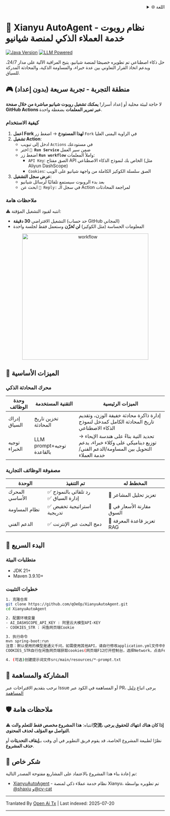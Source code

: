 <div align="right">
  <details>
    <summary >🌐 اللغة</summary>
    <div>
      <div align="center">
        <a href="https://openaitx.github.io/view.html?user=qOeOp&project=XianyuAutoAgent&lang=en">English</a>
        | <a href="https://openaitx.github.io/view.html?user=qOeOp&project=XianyuAutoAgent&lang=zh-CN">简体中文</a>
        | <a href="https://openaitx.github.io/view.html?user=qOeOp&project=XianyuAutoAgent&lang=zh-TW">繁體中文</a>
        | <a href="https://openaitx.github.io/view.html?user=qOeOp&project=XianyuAutoAgent&lang=ja">日本語</a>
        | <a href="https://openaitx.github.io/view.html?user=qOeOp&project=XianyuAutoAgent&lang=ko">한국어</a>
        | <a href="https://openaitx.github.io/view.html?user=qOeOp&project=XianyuAutoAgent&lang=hi">हिन्दी</a>
        | <a href="https://openaitx.github.io/view.html?user=qOeOp&project=XianyuAutoAgent&lang=th">ไทย</a>
        | <a href="https://openaitx.github.io/view.html?user=qOeOp&project=XianyuAutoAgent&lang=fr">Français</a>
        | <a href="https://openaitx.github.io/view.html?user=qOeOp&project=XianyuAutoAgent&lang=de">Deutsch</a>
        | <a href="https://openaitx.github.io/view.html?user=qOeOp&project=XianyuAutoAgent&lang=es">Español</a>
        | <a href="https://openaitx.github.io/view.html?user=qOeOp&project=XianyuAutoAgent&lang=it">Itapano</a>
        | <a href="https://openaitx.github.io/view.html?user=qOeOp&project=XianyuAutoAgent&lang=ru">Русский</a>
        | <a href="https://openaitx.github.io/view.html?user=qOeOp&project=XianyuAutoAgent&lang=pt">Português</a>
        | <a href="https://openaitx.github.io/view.html?user=qOeOp&project=XianyuAutoAgent&lang=nl">Nederlands</a>
        | <a href="https://openaitx.github.io/view.html?user=qOeOp&project=XianyuAutoAgent&lang=pl">Polski</a>
        | <a href="https://openaitx.github.io/view.html?user=qOeOp&project=XianyuAutoAgent&lang=ar">العربية</a>
        | <a href="https://openaitx.github.io/view.html?user=qOeOp&project=XianyuAutoAgent&lang=fa">فارسی</a>
        | <a href="https://openaitx.github.io/view.html?user=qOeOp&project=XianyuAutoAgent&lang=tr">Türkçe</a>
        | <a href="https://openaitx.github.io/view.html?user=qOeOp&project=XianyuAutoAgent&lang=vi">Tiếng Việt</a>
        | <a href="https://openaitx.github.io/view.html?user=qOeOp&project=XianyuAutoAgent&lang=id">Bahasa Indonesia</a>
      </div>
    </div>
  </details>
</div>

# 🚀 Xianyu AutoAgent - نظام روبوت خدمة العملاء الذكي لمنصة شيانيو

[![Java Version](https://img.shields.io/badge/java21%2B-blue)](https://www.python.org/) [![LLM Powered](https://img.shields.io/badge/LLM-powered-FF6F61)](https://platform.openai.com/)

حل ذكاء اصطناعي تم تطويره خصيصًا لمنصة شيانيو، يتيح المراقبة الآلية على مدار 24/7، ويدعم اتخاذ القرار التعاوني بين عدة خبراء، والمساومة الذكية، والمحادثة المدركة للسياق.

## 🎮 منطقة التجربة - تجربة سريعة (بدون إعداد)

لا حاجة لبيئة محلية أو إعداد أسرار! **يمكنك تشغيل روبوت شيانيو مباشرة من خلال صفحة GitHub Actions عبر تمرير المعلمات** بضغطة واحدة.

### كيفية الاستخدام
1. **اعمل Fork لهذا المستودع** → اضغط زر `Fork` في الزاوية اليمنى العليا
2. **تشغيل Action**:
   - ادخل إلى تبويب `Actions` في مستودعك
   - اختر **`🚀 Run Service`** ضمن سير العمل
   - اضغط زر **`Run workflow`** واملأ المعلمات:
      - `API Key`: الصق مفتاح API الخاص بك لنموذج الذكاء الاصطناعي (مثل Aliyun DashScope)
      - `Cookies`: الصق سلسلة الكوكيز الكاملة من واجهة شيانيو على الويب
3. **عرض سجل التشغيل**:
   - بعد بدء الروبوت سيستمع تلقائيًا لرسائل شيانيو
   - ابحث عن `🤖 Reply:` في سجل الـ Action لمراجعة المحادثات

### ملاحظات هامة
⚠️ انتبه لقيود التشغيل المؤقتة:
- التشغيل الافتراضي **30 دقيقة** (حد حساب GitHub المجاني)
- المعلومات الحساسة (مثل الكوكيز) **لن تُخزّن** وستعمل فقط لجلسة واحدة

<div align="center">
  <img src="https://raw.githubusercontent.com/qOeOp/XianyuAutoAgent/main/./screenshots/workflow.png" width="400px" alt="workflow">
</div>

## 🌟 الميزات الأساسية

### محرك المحادثة الذكي
| وحدة الوظائف   | التقنية المستخدمة        | الميزات الرئيسية                                                     |
| ------------- | ----------------------- | ------------------------------------------------------------ |
| إدراك السياق   | تخزين تاريخ المحادثة     | إدارة ذاكرة محادثة خفيفة الوزن، وتقديم تاريخ المحادثة الكامل كمدخل لنموذج الذكاء الاصطناعي       |
| توجيه الخبراء  | LLM prompt+توجيه بالقاعدة | تحديد النية بناءً على هندسة الإيحاء → توزيع ديناميكي على وكلاء خبراء، يدعم التحويل بين المساومة/الدعم الفني/خدمة العملاء |

### مصفوفة الوظائف التجارية
| الوحدة      | تم التنفيذ                | المخطط له                     |
| ----------- | ------------------------ | -------------------------- |
| المحرك الأساسي | ✅ رد تلقائي بالنموذج<br>✅ إدارة السياق | 🔄 تعزيز تحليل المشاعر               |
| نظام المساومة | ✅ استراتيجية تخفيض تدريجية           | 🔄 مقارنة الأسعار في السوق            |
| الدعم الفني   | ✅ دمج البحث عبر الإنترنت             | 🔄 تعزيز قاعدة المعرفة RAG           |

## 🚴 البدء السريع

### متطلبات البيئة
- JDK 21+
- Maven 3.9.10+

### خطوات التثبيت

```bash
1. 克隆仓库
git clone https://github.com/qOeOp/XianyuAutoAgent.git
cd XianyuAutoAgent

2. 配置环境变量
- AI_DASHSCOPE_API_KEY : 阿里云大模型API-KEY
- COOKIES_STR : 闲鱼网页端Cookie

3. 执行命令
mvn spring-boot:run
注意：默认使用的模型是通义千问，如需使用其他API，请自行修改application.yml文件中的模型地址和模型名称；
COOKIES_STR自行在闲鱼网页端获取cookies(网页端F12打开控制台，选择Network，点击Fetch/XHR,点击一个请求，查看cookies)

4. (可选)创建提示词文件src/main/resources/*-prompt.txt
```
## 🤝 المشاركة والمساهمة

نرحب بتقديم الاقتراحات عبر Issue أو المساهمة في الكود عبر PR، يرجى اتباع [دليل المساهمة](https://contributing.md/)



## 🛡 ملاحظات هامة

⚠️ انتباه: **هذا المشروع مخصص فقط للتعلم والت交流، إذا كان هناك انتهاك للحقوق يرجى التواصل مع المؤلف لحذف المحتوى.**

نظرًا لطبيعة المشروع الخاصة، قد يقوم فريق التطوير في أي وقت بـ**إيقاف التحديثات** أو **حذف المشروع**.


## 🧸 شكر خاص

تم إعادة بناء هذا المشروع بالاعتماد على المشاريع مفتوحة المصدر التالية:
- [XianyuAutoAgent](https://github.com/shaxiu/XianyuAutoAgent) - نظام خدمة عملاء ذكي لمنصة Xianyu، تم تطويره بواسطة [@shaxiu](https://github.com/shaxiu) و[@cv-cat](https://github.com/cv-cat)


---

Tranlated By [Open Ai Tx](https://github.com/OpenAiTx/OpenAiTx) | Last indexed: 2025-07-20

---